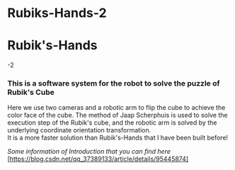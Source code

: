 # Rubiks-Hands-2


# Rubik's-Hands
-2

### This is a software system for the robot to solve the puzzle of Rubik's Cube
Here we use two cameras and a robotic arm to flip the cube to achieve the color face of the cube. The method of Jaap Scherphuis is used to solve the execution step of the Rubik's cube, and the robotic arm is solved by the underlying coordinate orientation transformation.  
It is a more faster solution than  Rubik's-Hands
 that I have been built before!

*Some information of Introduction that you can find here*  
[https://blog.csdn.net/qq_37389133/article/details/95445874]